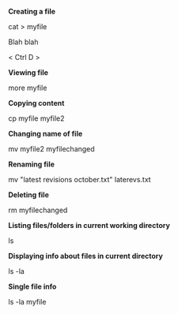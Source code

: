 __Creating a file__

cat > myfile

Blah blah

< Ctrl D >


__Viewing file__

more myfile


__Copying content__

cp myfile myfile2


__Changing name of file__

mv myfile2 myfilechanged


__Renaming file__

mv "latest revisions october.txt" laterevs.txt


__Deleting file__

rm myfilechanged


__Listing files/folders in current working directory__

ls


__Displaying info about files in current directory__

ls -la


__Single file info__

ls -la myfile
